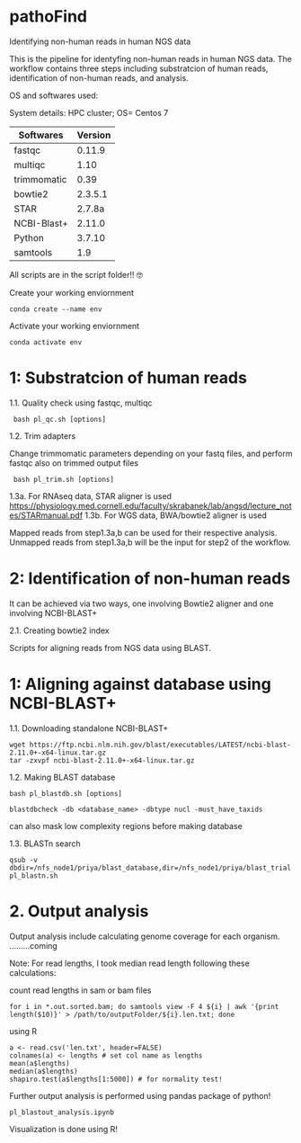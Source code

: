 # pathoFind

Identifying non-human reads in human NGS data


This is the pipeline for identyfing non-human reads in human NGS data. The workflow contains three steps including substratcion of human reads, identification of non-human reads, and analysis.

OS and softwares used:

System details: HPC cluster; OS= Centos 7

| Softwares | Version |
| --------- | --------|
| fastqc	 |	0.11.9 |
| multiqc  	 |	1.10	|
| trimmomatic    |  0.39	| 
| bowtie2   	| 2.3.5.1 	|
| STAR 		| 2.7.8a	|
| NCBI-Blast+	| 2.11.0	|
| Python 	|	3.7.10  |
| samtools 	| 1.9		|

All scripts are in the script folder!! 🤓

Create your working enviornment 

	conda create --name env 
	 
Activate your working enviornment 

	conda activate env
	
# 1: Substratcion of human reads

1.1. Quality check using fastqc, multiqc
	
	 bash pl_qc.sh [options]


1.2. Trim adapters 

Change trimmomatic parameters depending on your fastq files, and perform fastqc also on trimmed output files 

	 bash pl_trim.sh [options]

1.3a. For RNAseq data, STAR aligner is used  https://physiology.med.cornell.edu/faculty/skrabanek/lab/angsd/lecture_notes/STARmanual.pdf
1.3b. For WGS data, BWA/bowtie2 aligner is used 

Mapped reads from step1.3a,b can be used for their respective analysis. 
Unmapped reads from step1.3a,b will be the input for step2 of the workflow.

# 2: Identification of non-human reads

It can be achieved via two ways, one involving Bowtie2 aligner and one involving NCBI-BLAST+

2.1. Creating bowtie2 index 


















Scripts for aligning reads from NGS data using BLAST. 

# 1: Aligning against database using NCBI-BLAST+ 


1.1. Downloading standalone NCBI-BLAST+ 
	
	wget https://ftp.ncbi.nlm.nih.gov/blast/executables/LATEST/ncbi-blast-2.11.0+-x64-linux.tar.gz
	tar -zxvpf ncbi-blast-2.11.0+-x64-linux.tar.gz


1.2. Making BLAST database

	bash pl_blastdb.sh [options]

	blastdbcheck -db <database_name> -dbtype nucl -must_have_taxids 
	
can also mask low complexity regions before making database


1.3. BLASTn search 

	qsub -v dbdir=/nfs_node1/priya/blast_database,dir=/nfs_node1/priya/blast_trial pl_blastn.sh

# 2. Output analysis

Output analysis include calculating genome coverage for each organism. 
 .........coming


Note: For read lengths, I took median read length following these calculations:
	
count read lengths in sam or bam files

	for i in *.out.sorted.bam; do samtools view -F 4 ${i} | awk '{print length($10)}' > /path/to/outputFolder/${i}.len.txt; done

using R

	a <- read.csv('len.txt', header=FALSE)
	colnames(a) <- lengths # set col name as lengths 
	mean(a$lengths)
	median(a$lengths)
	shapiro.test(a$lengths[1:5000]) # for normality test!

Further output analysis is performed using pandas package of python! 
	
	pl_blastout_analysis.ipynb 

Visualization is done using R!
	


